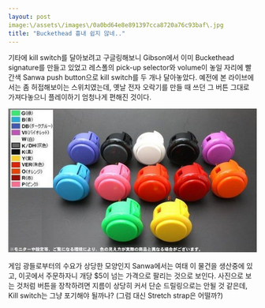 ```yaml
---
layout: post
image:\/assets\/images\/0a0bd64e8e891397cca8720a76c93baf\.jpg
title: "Buckethead 흉내 쉽지 않네.."
---
```



기타에 kill switch를 달아보려고 구글링해보니 Gibson에서 이미 Buckethead signature를 만들고 있었고 레스폴의 pick-up selector와 volume이 놓일 자리에 빨간색 Sanwa push button으로 kill switch를 두 개나 달아놓았다. 예전에 본 라이브에서는 좀 허접해보이는 스위치였는데, 옛날 전자 오락기를 만들 때 쓰던 그 버튼 그대로 가져다놓으니 플레이하기 엄청나게 편해진 것이다.



![image](/assets/images/0a0bd64e8e891397cca8720a76c93baf.jpg)




게임 광들로부터의 수요가 상당한 모양인지 Sanwa에서는 여태 이 물건을 생산중에 있고, 이곳에서 주문하자니 개당 $5이 넘는 가격으로 팔리는 것으로 보인다. 사진으로 보는 것처럼 버튼을 장착하려면 지름이 상당히 커서 단순 드릴링으로는 안될 것 같은데, Kill switch는 그냥 포기해야 될까나? (그럼 대신 Stretch strap은 어떨까?)


